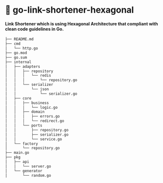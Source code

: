 # 🚀  go-link-shortener-hexagonal

#### Link Shortener which is using Hexagonal Architecture that compliant with clean code guidelines in Go.

```bash
├── README.md
├── cmd
│   └── http.go
├── go.mod
├── go.sum
├── internal
│   ├── adapters
│   │   ├── repository
│   │   │   └── redis
│   │   │       └── repository.go
│   │   └── serializer
│   │       └── json
│   │           └── serializer.go
│   ├── core
│   │   ├── business
│   │   │   └── logic.go
│   │   ├── domain
│   │   │   ├── errors.go
│   │   │   └── redirect.go
│   │   └── ports
│   │       ├── repository.go
│   │       ├── serializer.go
│   │       └── service.go
│   └── factory
│       └── repository.go
├── main.go
├── pkg
│   ├── api
│   │   └── server.go
│   └── generator
│       └── random.go
```


